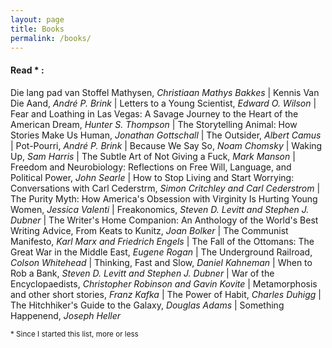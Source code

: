 ```yaml
---
layout: page
title: Books
permalink: /books/
---
```


#### Read * : 
Die lang pad van Stoffel Mathysen, _Christiaan Mathys Bakkes_ |
Kennis Van Die Aand, _André P. Brink_ | Letters to a Young Scientist, *Edward O. Wilson* |
Fear and Loathing in Las Vegas: A Savage Journey to the Heart of the American
Dream, *Hunter S. Thompson* | The Storytelling Animal: How Stories Make Us
Human, _Jonathan Gottschall_ | The Outsider, _Albert Camus_ | Pot-Pourri,
_André P. Brink_ | Because We Say So, _Noam Chomsky_ | Waking Up, _Sam Harris_
| The Subtle Art of Not Giving a Fuck, _Mark Manson_ | Freedom and
Neurobiology: Reflections on Free Will, Language, and Political Power, _John
Searle_ | How to Stop Living and Start Worrying: Conversations with Carl
Cederstrm, _Simon Critchley and Carl Cederstrom_ | The Purity Myth: How
America's Obsession with Virginity Is Hurting Young Women, _Jessica Valenti_
| Freakonomics, _Steven D. Levitt and Stephen J. Dubner_ | The Writer's Home
Companion: An Anthology of the World's Best Writing Advice, From Keats to
Kunitz, _Joan Bolker_ | The Communist Manifesto, _Karl Marx and Friedrich
Engels_ | The Fall of the Ottomans: The Great War in the Middle East, _Eugene
Rogan_ | The Underground Railroad, _Colson Whitehead_ | Thinking, Fast and
Slow, _Daniel Kahneman_ | When to Rob a Bank, _Steven D. Levitt and Stephen
J. Dubner_ | War of the Encyclopaedists, _Christopher Robinson and Gavin
Kovite_ | Metamorphosis and other short stories, _Franz Kafka_ | The Power
of Habit, _Charles Duhigg_ | The Hitchhiker's Guide to the Galaxy, _Douglas
Adams_ | Something Happenend, _Joseph Heller_
 
<sub> * Since I started this list, more or less </sub> 
